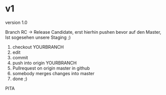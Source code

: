 v1
==

version 1.0

Branch RC -> Release Candidate, erst hierhin pushen bevor auf den Master, Ist sogesehen unsere Staging ;)

1. checkout YOURBRANCH
2. edit
3. commit
4. push into origin YOURBRANCH
5. Pullrequest on origin master in github
6. somebody merges changes into master 
7. done ;)

PITA
